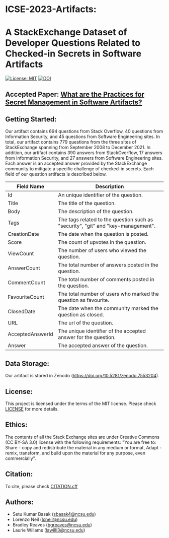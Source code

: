 
# ICSE-2023-Artifacts: 
# A StackExchange Dataset of Developer Questions  Related to Checked-in Secrets in Software Artifacts

[![License: MIT](https://img.shields.io/badge/License-MIT-yellow.svg)](https://opensource.org/licenses/MIT) 
[![DOI](https://zenodo.org/badge/589857531.svg)](https://doi.org/10.5281/zenodo.7553204)

## Accepted Paper: [What are the Practices for Secret Management in Software Artifacts?](https://github.com/setu1421/ICSE-2023-Artifacts/blob/main/What%20are%20the%20Practices%20for%20Secret%20Management%20in%20Software%20Artifacts%3F.pdf)

## Getting Started:
Our artifact contains 694 questions from Stack Overflow, 40 questions from Information Security, and 45 questions from Software Engineering sites. In total, our artifact contains 779 questions from the three sites of StackExchange spanning from September 2008 to December 2021. In addition, our artifact contains 390 answers from StackOverflow, 17 answers from Information Security, and 27 answers from Software Engineering sites. Each answer is an accepted answer provided by the StackExchange community to mitigate a specific challenge of checked-in secrets. Each field of our question artifacts is described below.

| Field Name       | Description                                                                         |
|------------------|-------------------------------------------------------------------------------------|
| Id               | An unique identifier of the question.                                               |
| Title            | The title of the question.                                                          |
| Body             | The description of the question.                                                    |
| Tags             | The tags related to the question such as "security", "git" and "key-management". |
| CreationDate     | The date when the question is posted.                                               |
| Score            | The count of upvotes in the question.                                               |
| ViewCount        | The number of users who viewed the question.                                        |
| AnswerCount      | The total number of answers posted in the question.                                 |
| CommentCount     | The total number of comments posted in the question.                                |
| FavouriteCount   | The total number of users who marked the question as favourite.                     |
| ClosedDate       | The date when the community marked the question as closed.                          |
| URL              | The url of the question.                                                            |
| AcceptedAnswerId | The unique identifier of the accepted answer for the question.                      |
| Answer           | The accepted answer of the question.                                                |


## Data Storage:
Our artifact is stored in Zenodo (https://doi.org/10.5281/zenodo.7553204).
## License:
This project is licensed under the terms of the MIT license. Please check [LICENSE](https://github.com/setu1421/ICSE-2023-Artifacts/blob/main/LICENSE) for more details. 
## Ethics:
The contents of all the Stack Exchange sites are under Creative Commons (CC BY-SA 3.0) license with the following requirements: "You are free to: Share - copy and redistribute the material in any medium or format, Adapt - remix, transform, and build upon the material for any purpose, even commercially".

## Citation:
To cite, please check [CITATION.cff](https://github.com/setu1421/ICSE-2023-Artifacts/blob/main/CITATION.cff)

## Authors:
 - Setu Kumar Basak (sbasak4@ncsu.edu)
 - Lorenzo Neil (lcneil@ncsu.edu)
 - Bradley Reaves (bgreaves@ncsu.edu)
 - Laurie Willams (lawilli3@ncsu.edu) 






